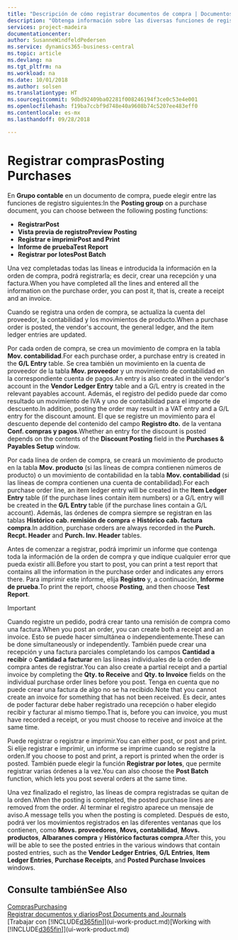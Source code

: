 ```yaml
---
title: "Descripción de cómo registrar documentos de compra | Documentos de Microsoft"
description: "Obtenga información sobre las diversas funciones de registro para registrar documentos de compra."
services: project-madeira
documentationcenter: 
author: SusanneWindfeldPedersen
ms.service: dynamics365-business-central
ms.topic: article
ms.devlang: na
ms.tgt_pltfrm: na
ms.workload: na
ms.date: 10/01/2018
ms.author: solsen
ms.translationtype: HT
ms.sourcegitcommit: 9dbd92409ba02281f008246194f3ce0c53e4e001
ms.openlocfilehash: f19ba7ccbf9d748e40a9608b74c5207ee483eff0
ms.contentlocale: es-mx
ms.lasthandoff: 09/28/2018

---
```

# <a name="posting-purchases"></a><span data-ttu-id="aa5cd-103">Registrar compras</span><span class="sxs-lookup"><span data-stu-id="aa5cd-103">Posting Purchases</span></span>
<span data-ttu-id="aa5cd-104">En **Grupo contable** en un documento de compra, puede elegir entre las funciones de registro siguientes:</span><span class="sxs-lookup"><span data-stu-id="aa5cd-104">In the **Posting group** on a purchase document, you can choose between the following posting functions:</span></span>

* <span data-ttu-id="aa5cd-105">**Registrar**</span><span class="sxs-lookup"><span data-stu-id="aa5cd-105">**Post**</span></span>
* <span data-ttu-id="aa5cd-106">**Vista previa de registro**</span><span class="sxs-lookup"><span data-stu-id="aa5cd-106">**Preview Posting**</span></span>
* <span data-ttu-id="aa5cd-107">**Registrar e imprimir**</span><span class="sxs-lookup"><span data-stu-id="aa5cd-107">**Post and Print**</span></span>
* <span data-ttu-id="aa5cd-108">**Informe de prueba**</span><span class="sxs-lookup"><span data-stu-id="aa5cd-108">**Test Report**</span></span>
* <span data-ttu-id="aa5cd-109">**Registrar por lotes**</span><span class="sxs-lookup"><span data-stu-id="aa5cd-109">**Post Batch**</span></span>

<span data-ttu-id="aa5cd-110">Una vez completadas todas las líneas e introducida la información en la orden de compra, podrá registrarla; es decir, crear una recepción y una factura.</span><span class="sxs-lookup"><span data-stu-id="aa5cd-110">When you have completed all the lines and entered all the information on the purchase order, you can post it, that is, create a receipt and an invoice.</span></span>

<span data-ttu-id="aa5cd-111">Cuando se registra una orden de compra, se actualiza la cuenta del proveedor, la contabilidad y los movimientos de producto.</span><span class="sxs-lookup"><span data-stu-id="aa5cd-111">When a purchase order is posted, the vendor's account, the general ledger, and the item ledger entries are updated.</span></span>

<span data-ttu-id="aa5cd-112">Por cada orden de compra, se crea un movimiento de compra en la tabla **Mov. contabilidad**.</span><span class="sxs-lookup"><span data-stu-id="aa5cd-112">For each purchase order, a purchase entry is created in the **G/L Entry** table.</span></span> <span data-ttu-id="aa5cd-113">Se crea también un movimiento en la cuenta de proveedor de la tabla **Mov. proveedor** y un movimiento de contabilidad en la correspondiente cuenta de pagos.</span><span class="sxs-lookup"><span data-stu-id="aa5cd-113">An entry is also created in the vendor's account in the **Vendor Ledger Entry** table and a G/L entry is created in the relevant payables account.</span></span> <span data-ttu-id="aa5cd-114">Además, el registro del pedido puede dar como resultado un movimiento de IVA y uno de contabilidad para el importe de descuento.</span><span class="sxs-lookup"><span data-stu-id="aa5cd-114">In addition, posting the order may result in a VAT entry and a G/L entry for the discount amount.</span></span> <span data-ttu-id="aa5cd-115">El que se registre un movimiento para el descuento depende del contenido del campo **Registro dto.** de la ventana **Conf. compras y pagos**.</span><span class="sxs-lookup"><span data-stu-id="aa5cd-115">Whether an entry for the discount is posted depends on the contents of the **Discount Posting** field in the **Purchases & Payables Setup** window.</span></span>

<span data-ttu-id="aa5cd-116">Por cada línea de orden de compra, se creará un movimiento de producto en la tabla **Mov. producto** (si las líneas de compra contienen números de producto) o un movimiento de contabilidad en la tabla **Mov. contabilidad** (si las líneas de compra contienen una cuenta de contabilidad).</span><span class="sxs-lookup"><span data-stu-id="aa5cd-116">For each purchase order line, an item ledger entry will be created in the **Item Ledger Entry** table (if the purchase lines contain item numbers) or a G/L entry will be created in the **G/L Entry** table (if the purchase lines contain a G/L account).</span></span> <span data-ttu-id="aa5cd-117">Además, las órdenes de compra siempre se registran en las tablas **Histórico cab. remisión de compra** e **Histórico cab. factura compra**.</span><span class="sxs-lookup"><span data-stu-id="aa5cd-117">In addition, purchase orders are always recorded in the **Purch. Recpt. Header** and **Purch. Inv. Header** tables.</span></span>

<span data-ttu-id="aa5cd-118">Antes de comenzar a registrar, podrá imprimir un informe que contenga toda la información de la orden de compra y que indique cualquier error que pueda existir allí.</span><span class="sxs-lookup"><span data-stu-id="aa5cd-118">Before you start to post, you can print a test report that contains all the information in the purchase order and indicates any errors there.</span></span> <span data-ttu-id="aa5cd-119">Para imprimir este informe, elija **Registro** y, a continuación, **Informe de prueba**.</span><span class="sxs-lookup"><span data-stu-id="aa5cd-119">To print the report, choose **Posting**, and then choose **Test Report**.</span></span>

> [!IMPORTANT]  
>   <span data-ttu-id="aa5cd-120">Cuando registre un pedido, podrá crear tanto una remisión de compra como una factura.</span><span class="sxs-lookup"><span data-stu-id="aa5cd-120">When you post an order, you can create both a receipt and an invoice.</span></span> <span data-ttu-id="aa5cd-121">Esto se puede hacer simultánea o independientemente.</span><span class="sxs-lookup"><span data-stu-id="aa5cd-121">These can be done simultaneously or independently.</span></span> <span data-ttu-id="aa5cd-122">También puede crear una recepción y una factura parciales completando los campos **Cantidad a recibir** o **Cantidad a facturar** en las líneas individuales de la orden de compra antes de registrar.</span><span class="sxs-lookup"><span data-stu-id="aa5cd-122">You can also create a partial receipt and a partial invoice by completing the **Qty. to Receive** and **Qty. to Invoice** fields on the individual purchase order lines before you post.</span></span> <span data-ttu-id="aa5cd-123">Tenga en cuenta que no puede crear una factura de algo no se ha recibido.</span><span class="sxs-lookup"><span data-stu-id="aa5cd-123">Note that you cannot create an invoice for something that has not been received.</span></span> <span data-ttu-id="aa5cd-124">Es decir, antes de poder facturar debe haber registrado una recepción o haber elegido recibir y facturar al mismo tiempo.</span><span class="sxs-lookup"><span data-stu-id="aa5cd-124">That is, before you can invoice, you must have recorded a receipt, or you must choose to receive and invoice at the same time.</span></span>

<span data-ttu-id="aa5cd-125">Puede registrar o registrar e imprimir.</span><span class="sxs-lookup"><span data-stu-id="aa5cd-125">You can either post, or post and print.</span></span> <span data-ttu-id="aa5cd-126">Si elije registrar e imprimir, un informe se imprime cuando se registre la orden.</span><span class="sxs-lookup"><span data-stu-id="aa5cd-126">If you choose to post and print, a report is printed when the order is posted.</span></span> <span data-ttu-id="aa5cd-127">También puede elegir la función **Registrar por lotes**, que permite registrar varias órdenes a la vez.</span><span class="sxs-lookup"><span data-stu-id="aa5cd-127">You can also choose the **Post Batch** function, which lets you post several orders at the same time.</span></span>

<span data-ttu-id="aa5cd-128">Una vez finalizado el registro, las líneas de compra registradas se quitan de la orden.</span><span class="sxs-lookup"><span data-stu-id="aa5cd-128">When the posting is completed, the posted purchase lines are removed from the order.</span></span> <span data-ttu-id="aa5cd-129">Al terminar el registro aparece un mensaje de aviso.</span><span class="sxs-lookup"><span data-stu-id="aa5cd-129">A message tells you when the posting is completed.</span></span> <span data-ttu-id="aa5cd-130">Después de esto, podrá ver los movimientos registrados en las diferentes ventanas que los contienen, como **Movs. proveedores**, **Movs, contabilidad**, **Movs. productos**, **Albaranes compra** y **Histórico facturas compra**.</span><span class="sxs-lookup"><span data-stu-id="aa5cd-130">After this, you will be able to see the posted entries in the various windows that contain posted entries, such as the **Vendor Ledger Entries**, **G/L Entries**, **Item Ledger Entries**, **Purchase Receipts**, and **Posted Purchase Invoices** windows.</span></span>

## <a name="see-also"></a><span data-ttu-id="aa5cd-131">Consulte también</span><span class="sxs-lookup"><span data-stu-id="aa5cd-131">See Also</span></span>
[<span data-ttu-id="aa5cd-132">Compras</span><span class="sxs-lookup"><span data-stu-id="aa5cd-132">Purchasing</span></span>](purchasing-manage-purchasing.md)  
[<span data-ttu-id="aa5cd-133">Registrar documentos y diarios</span><span class="sxs-lookup"><span data-stu-id="aa5cd-133">Post Documents and Journals</span></span>](ui-post-documents-journals.md)  
<span data-ttu-id="aa5cd-134">[Trabajar con [!INCLUDE[d365fin](includes/d365fin_md.md)]](ui-work-product.md)</span><span class="sxs-lookup"><span data-stu-id="aa5cd-134">[Working with [!INCLUDE[d365fin](includes/d365fin_md.md)]](ui-work-product.md)</span></span>


